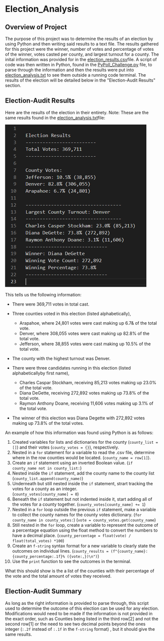 # Election_Analysis

## Overview of Project

The purpose of this project was to determine the results of an election by using Python and then writing said results to a text file. The results gathered for this project were the winner, number of votes and percentage of votes of the winner, votes casted per county, and largest turnout for a county. The inital information was provided for in the [election_results.csv](https://github.com/stwpf01/Election_Analysis/blob/main/Resources/election_results.csv)file. A script of code was then written in Python, found in the [PyPoll_Challenge.py](https://github.com/stwpf01/Election_Analysis/blob/main/PyPoll_Challenge.py) file, to parse through the information and then the results were put into [election_analysis.txt](https://github.com/stwpf01/Election_Analysis/blob/main/analysis/election_analysis.txt) to see them outside a running code terminal. The results of the election will be detailed below in the "Election-Audit Results" section.     

## Election-Audit Results

Here are the results of the election in their entirety. Note: These are the same results found in the [election_analysis.txt](https://github.com/stwpf01/Election_Analysis/blob/main/analysis/election_analysis.txt)file:  

![Election_Results](https://github.com/stwpf01/Election_Analysis/blob/main/analysis/Election_Results.png)

This tells us the following information:

- There were 369,711 votes in total cast.
- Three counties voted in this election (listed alphabetically),
  * Arapahoe, where 24,801 votes were cast making up 6.7& of the total vote.
  * Denver, where 308,055 votes were cast making up 82.8% of the total vote.
  * Jefferson, where 38,855 votes were cast making up 10.5% of the total vote.

- The county with the highest turnout was Denver.
 

- There were three candidates running in this election (listed alphabeticallyby first name),
  * Charles Caspar Stockham, receiving 85,213 votes making up 23.0% of the total vote.
  * Diana DeGette, receiving 272,892 votes making up 73.8% of the total vote.
  * Raymon Anthony Doane, receiving 11,606 votes making up 3.1% of the total vote.

- The winner of this election was Diana Degette with 272,892 votes making up 73.8% of the total votes.

An example of how this information was found using Python is as follows:

1. Created variables for lists and dictionaries for the county (`county_list = []`) and their votes (`county_votes = {}`), respectively.
2. Nested in a `for` statement for a variable to read the .csv file, determine where in the row counties would be located.
(`county_name = row[1]`).
3. Create an `if` statement using an inverted Boolean value.
(`if county_name not in county_list:`) 
4. Nested inside the `if` statement, add the county name to the county list 
    (`county_list.append(county_name)`)
5. Underneath but still nested inside the `if` statement, strart tracking the votes for a county as an integer.          
    (`county_votes[county_name] = 0`)
6. Beneath the `if` statement but not indented inside it, start adding all of the votes for a county together. (`county_votes[county_name] += 1`) 
7. Nested in a `for` loop outside the previous `if` statement, make a variable to collect the county names for the county votes dictionary.
(`for county_name in county_votes:`)
    (`vote = county_votes.get(county_name`)
8. Still nested in the `for` loop, create a variable to represent the outcome of a percentage equation using the float method to convert the numbers to have a decimal place.
(`county_percentage = float(vote) / float(total_votes) *100`)
9. Create an `f-string` syntax format for a new variable to clearly state the outcomes on individual lines.
(`county_results = (f"{county_name}: {county_percentage:.1f}% ({vote:,})\n")`)
10. Use the `print` function to see the outcomes in the terminal.

What this should show is the a list of the counties with their percentage of the vote and the total amount of votes they received. 


## Election-Audit Summary

As long as the right information is provided to parse through, this script used to determine the outcome of this election can be used for any election. Modifications would need to be made if the information is not provided in the exact order, such as Counties being listed in the third row[2] and not the second row[1] or the need to see two decimal points beyond the ones integer (`:.2f` instead of `:.1f` in the `f-string` format) , but it should give the same results. 